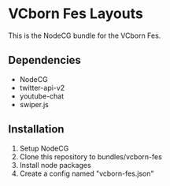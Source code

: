 # VCborn Fes Layouts

This is the NodeCG bundle for the VCborn Fes.

## Dependencies

* NodeCG
* twitter-api-v2
* youtube-chat
* swiper.js

## Installation

1. Setup NodeCG
2. Clone this repository to bundles/vcborn-fes
3. Install node packages
4. Create a config named "vcborn-fes.json"